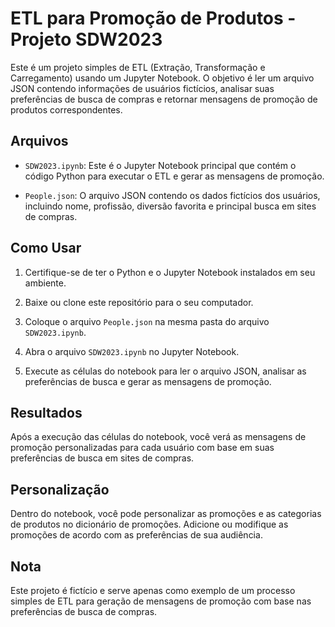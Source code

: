# ETL para Promoção de Produtos - Projeto SDW2023

Este é um projeto simples de ETL (Extração, Transformação e Carregamento) usando um Jupyter Notebook. O objetivo é ler um arquivo JSON contendo informações de usuários fictícios, analisar suas preferências de busca de compras e retornar mensagens de promoção de produtos correspondentes.

## Arquivos

- `SDW2023.ipynb`: Este é o Jupyter Notebook principal que contém o código Python para executar o ETL e gerar as mensagens de promoção.

- `People.json`: O arquivo JSON contendo os dados fictícios dos usuários, incluindo nome, profissão, diversão favorita e principal busca em sites de compras.

## Como Usar

1. Certifique-se de ter o Python e o Jupyter Notebook instalados em seu ambiente.

2. Baixe ou clone este repositório para o seu computador.

3. Coloque o arquivo `People.json` na mesma pasta do arquivo `SDW2023.ipynb`.

4. Abra o arquivo `SDW2023.ipynb` no Jupyter Notebook.

5. Execute as células do notebook para ler o arquivo JSON, analisar as preferências de busca e gerar as mensagens de promoção.

## Resultados

Após a execução das células do notebook, você verá as mensagens de promoção personalizadas para cada usuário com base em suas preferências de busca em sites de compras.

## Personalização

Dentro do notebook, você pode personalizar as promoções e as categorias de produtos no dicionário de promoções. Adicione ou modifique as promoções de acordo com as preferências de sua audiência.

## Nota

Este projeto é fictício e serve apenas como exemplo de um processo simples de ETL para geração de mensagens de promoção com base nas preferências de busca de compras.


